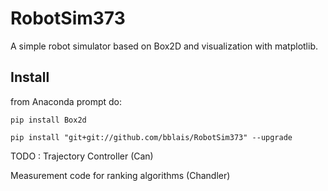 # RobotSim373

A simple robot simulator based on Box2D and visualization with matplotlib.

## Install

from Anaconda prompt do:

```
pip install Box2d

pip install "git+git://github.com/bblais/RobotSim373" --upgrade
```
TODO :
Trajectory Controller (Can)

Measurement code for ranking algorithms (Chandler)

